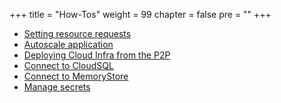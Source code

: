 +++
title = "How-Tos"
weight = 99
chapter = false
pre = ""
+++

* [Setting resource requests](./setting-resource-requests)
* [Autoscale application](./autoscale-app)
* [Deploying Cloud Infra from the P2P](./deploying-infrastructure)
* [Connect to CloudSQL](./connect-to-cloudsql)
* [Connect to MemoryStore](./connect-to-memstore)
* [Manage secrets](./manage-secrets)
